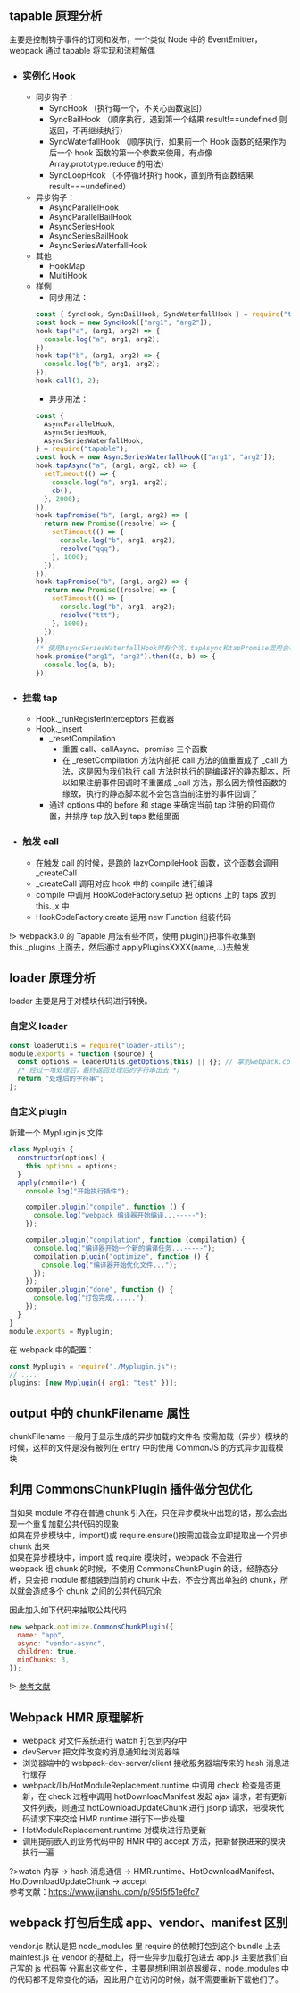 ## tapable 原理分析

主要是控制钩子事件的订阅和发布，一个类似 Node 中的 EventEmitter，webpack 通过 tapable 将实现和流程解偶

- ### 实例化 Hook
  - 同步钩子：
    - SyncHook （执行每一个，不关心函数返回）
    - SyncBailHook （顺序执行，遇到第一个结果 result!==undefined 则返回，不再继续执行）
    - SyncWaterfallHook （顺序执行，如果前一个 Hook 函数的结果作为后一个 hook 函数的第一个参数来使用，有点像 Array.prototype.reduce 的用法）
    - SyncLoopHook （不停循环执行 hook，直到所有函数结果 result===undefined）
  - 异步钩子：
    - AsyncParallelHook
    - AsyncParallelBailHook
    - AsyncSeriesHook
    - AsyncSeriesBailHook
    - AsyncSeriesWaterfallHook
  - 其他
    - HookMap
    - MultiHook
  - 样例
    - 同步用法：
    ```js
    const { SyncHook, SyncBailHook, SyncWaterfallHook } = require("tapable");
    const hook = new SyncHook(["arg1", "arg2"]);
    hook.tap("a", (arg1, arg2) => {
      console.log("a", arg1, arg2);
    });
    hook.tap("b", (arg1, arg2) => {
      console.log("b", arg1, arg2);
    });
    hook.call(1, 2);
    ```
    - 异步用法：
    ```js
    const {
      AsyncParallelHook,
      AsyncSeriesHook,
      AsyncSeriesWaterfallHook,
    } = require("tapable");
    const hook = new AsyncSeriesWaterfallHook(["arg1", "arg2"]);
    hook.tapAsync("a", (arg1, arg2, cb) => {
      setTimeout(() => {
        console.log("a", arg1, arg2);
        cb();
      }, 2000);
    });
    hook.tapPromise("b", (arg1, arg2) => {
      return new Promise((resolve) => {
        setTimeout(() => {
          console.log("b", arg1, arg2);
          resolve("qqq");
        }, 1000);
      });
    });
    hook.tapPromise("b", (arg1, arg2) => {
      return new Promise((resolve) => {
        setTimeout(() => {
          console.log("b", arg1, arg2);
          resolve("ttt");
        }, 1000);
      });
    });
    /* 使用AsyncSeriesWaterfallHook时有个坑，tapAsync和tapPromise混用会有问题，最好还是tapAsync对应callAsync，tapPromise对应promise来使用 */
    hook.promise("arg1", "arg2").then((a, b) => {
      console.log(a, b);
    });
    ```
- ### 挂载 tap
  - Hook.\_runRegisterInterceptors 拦截器
  - Hook.\_insert
    - \_resetCompilation
      - 重置 call、callAsync、promise 三个函数
      - 在 \_resetCompilation 方法内部把 call 方法的值重置成了 \_call 方法，这是因为我们执行 call 方法时执行的是编译好的静态脚本，所以如果注册事件回调时不重置成 \_call 方法，那么因为惰性函数的缘故，执行的静态脚本就不会包含当前注册的事件回调了
    - 通过 options 中的 before 和 stage 来确定当前 tap 注册的回调位置，并排序 tap 放入到 taps 数组里面
- ### 触发 call
  - 在触发 call 的时候，是跑的 lazyCompileHook 函数，这个函数会调用\_createCall
  - \_createCall 调用对应 hook 中的 compile 进行编译
  - compile 中调用 HookCodeFactory.setup 把 options 上的 taps 放到 this.\_x 中
  - HookCodeFactory.create 运用 new Function 组装代码

!> webpack3.0 的 Tapable 用法有些不同，使用 plugin()把事件收集到 this.\_plugins 上面去，然后通过 applyPluginsXXXX(name,...)去触发

## loader 原理分析

loader 主要是用于对模块代码进行转换。

### 自定义 loader

```js
const loaderUtils = require("loader-utils");
module.exports = function (source) {
  const options = loaderUtils.getOptions(this) || {}; // 拿到webpack.config.js对应loader的option配置信息
  /* 经过一堆处理后，最终返回处理后的字符串出去 */
  return "处理后的字符串";
};
```

### 自定义 plugin

新建一个 Myplugin.js 文件

```js
class Myplugin {
  constructor(options) {
    this.options = options;
  }
  apply(compiler) {
    console.log("开始执行插件");

    compiler.plugin("compile", function () {
      console.log("webpack 编译器开始编译...-----");
    });

    compiler.plugin("compilation", function (compilation) {
      console.log("编译器开始一个新的编译任务...-----");
      compilation.plugin("optimize", function () {
        console.log("编译器开始优化文件...");
      });
    });
    compiler.plugin("done", function () {
      console.log("打包完成......");
    });
  }
}
module.exports = Myplugin;
```

在 webpack 中的配置：

```js
const Myplugin = require("./Myplugin.js");
// ....
plugins: [new Myplugin({ arg1: "test" })];
```

## output 中的 chunkFilename 属性

chunkFilename 一般用于显示生成的异步加载的文件名
按需加载（异步）模块的时候，这样的文件是没有被列在 entry 中的使用 CommonJS 的方式异步加载模块

## 利用 CommonsChunkPlugin 插件做分包优化

当如果 module 不存在普通 chunk 引入在，只在异步模块中出现的话，那么会出现一个重复加载公共代码的现象  
如果在异步模块中，import()或 require.ensure()按需加载会立即提取出一个异步 chunk 出来  
如果在异步模块中，import 或 require 模块时，webpack 不会进行  
webpack 组 chunk 的时候，不使用 CommonsChunkPlugin 的话，经静态分析，只会把 module 都组装到当前的 chunk 中去，不会分离出单独的 chunk，所以就会造成多个 chunk 之间的公共代码冗余

因此加入如下代码来抽取公共代码

```js
new webpack.optimize.CommonsChunkPlugin({
  name: "app",
  async: "vendor-async",
  children: true,
  minChunks: 3,
});
```

!> [参考文献](https://www.jianshu.com/p/8b840a23129b)

## Webpack HMR 原理解析

- webpack 对文件系统进行 watch 打包到内存中
- devServer 把文件改变的消息通知给浏览器端
- 浏览器端中的 webpack-dev-server/client 接收服务器端传来的 hash 消息进行缓存
- webpack/lib/HotModuleReplacement.runtime 中调用 check 检查是否更新，在 check 过程中调用 hotDownloadManifest 发起 ajax 请求，若有更新文件列表，则通过 hotDownloadUpdateChunk 进行 jsonp 请求，把模块代码请求下来交给 HMR runtime 进行下一步处理
- HotModuleReplacement.runtime 对模块进行热更新
- 调用提前嵌入到业务代码中的 HMR 中的 accept 方法，把新替换进来的模块执行一遍

?>watch 内存 -> hash 消息通信 -> HMR.runtime、HotDownloadManifest、HotDownloadUpdateChunk -> accept  
 参考文献：https://www.jianshu.com/p/95f5f51e6fc7

## webpack 打包后生成 app、vendor、manifest 区别

vendor.js 默认是把 node_modules 里 require 的依赖打包到这个 bundle 上去
mainfest.js 在 vendor 的基础上，将一些异步加载打包进去
app.js 主要放我们自己写的 js 代码等
分离出这些文件，主要是想利用浏览器缓存，node_modules 中的代码都不是常变化的话，因此用户在访问的时候，就不需要重新下载他们了。
